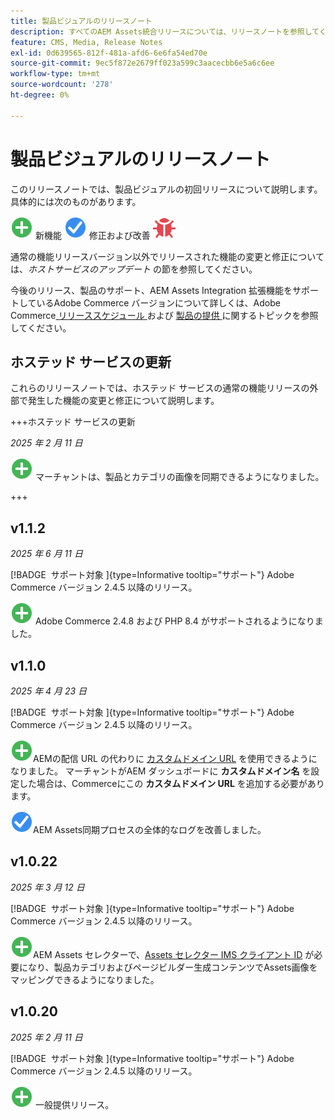 ```yaml
---
title: 製品ビジュアルのリリースノート
description: すべてのAEM Assets統合リリースについては、リリースノートを参照してください。
feature: CMS, Media, Release Notes
exl-id: 0d639565-812f-481a-afd6-6e6fa54ed70e
source-git-commit: 9ec5f872e2679ff023a599c3aacecbb6e5a6c6ee
workflow-type: tm+mt
source-wordcount: '278'
ht-degree: 0%

---
```


# 製品ビジュアルのリリースノート

このリリースノートでは、製品ビジュアルの初回リリースについて説明します。具体的には次のものがあります。

![ 新機能 ](../assets/new.svg) 新機能
![ 修正された問題 ](../assets/fix.svg) 修正および改善
![ 既知の問題 ](../assets/bug.svg)

通常の機能リリースバージョン以外でリリースされた機能の変更と修正については、_ホストサービスのアップデート_ の節を参照してください。

今後のリリース、製品のサポート、AEM Assets Integration 拡張機能をサポートしているAdobe Commerce バージョンについて詳しくは、Adobe Commerce[ リリーススケジュール ](https://experienceleague.adobe.com/ja/docs/commerce-operations/release/planning/schedule) および [ 製品の提供 ](https://experienceleague.adobe.com/ja/docs/commerce-operations/release/product-availability) に関するトピックを参照してください。

## ホステッド サービスの更新

これらのリリースノートでは、ホステッド サービスの通常の機能リリースの外部で発生した機能の変更と修正について説明します。

+++ホステッド サービスの更新

_2025 年 2 月 11 日_

![ 新しい問題 ](../assets/new.svg) マーチャントは、製品とカテゴリの画像を同期できるようになりました。

+++

## v1.1.2

_2025 年 6 月 11 日_

[!BADGE &#x200B; サポート対象 &#x200B;]{type=Informative tooltip="サポート"} Adobe Commerce バージョン 2.4.5 以降のリリース。

![ 新規問題 ](../assets/new.svg)<!-- Issue ACAP-1041 --> Adobe Commerce 2.4.8 および PHP 8.4 がサポートされるようになりました。

## v1.1.0

_2025 年 4 月 23 日_

[!BADGE &#x200B; サポート対象 &#x200B;]{type=Informative tooltip="サポート"} Adobe Commerce バージョン 2.4.5 以降のリリース。

![ 新しい問題 ](../assets/new.svg)<!-- Issue ACAP-955 -->AEMの配信 URL の代わりに [ カスタムドメイン URL](https://experienceleague.adobe.com/en/docs/commerce/aem-assets/getting-started/setup-synchronization#configure-the-custom-domain-url) を使用できるようになりました。 マーチャントがAEM ダッシュボードに **カスタムドメイン名** を設定した場合は、Commerceにこの **カスタムドメイン URL** を追加する必要があります。

![ 問題を修正 ](../assets/fix.svg)<!-- Issue ACAP-987 -->AEM Assets同期プロセスの全体的なログを改善しました。

## v1.0.22

_2025 年 3 月 12 日_

[!BADGE &#x200B; サポート対象 &#x200B;]{type=Informative tooltip="サポート"} Adobe Commerce バージョン 2.4.5 以降のリリース。

![ 新しい問題 ](../assets/new.svg)<!-- Issue ACAP-xx -->AEM Assets セレクターで、[Assets セレクター IMS クライアント ID](https://experienceleague.adobe.com/en/docs/commerce/aem-assets/getting-started/setup-synchronization) が必要になり、製品カテゴリおよびページビルダー生成コンテンツでAssets画像をマッピングできるようになりました。

## v1.0.20

_2025 年 2 月 11 日_

[!BADGE &#x200B; サポート対象 &#x200B;]{type=Informative tooltip="サポート"} Adobe Commerce バージョン 2.4.5 以降のリリース。

![ 新規 ](../assets/new.svg)<!-- Issue ACAP-xx --> 一般提供リリース。
